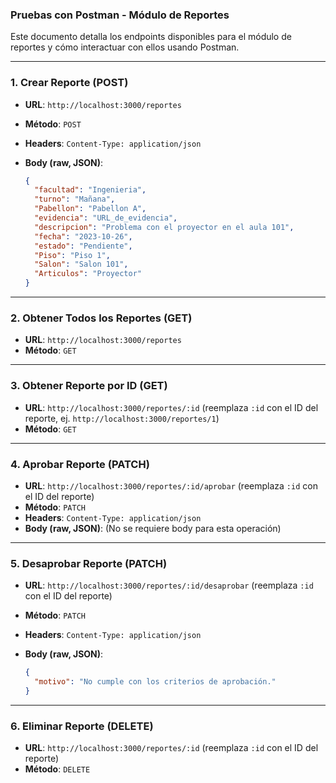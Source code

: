 ### Pruebas con Postman - Módulo de Reportes

Este documento detalla los endpoints disponibles para el módulo de reportes y cómo interactuar con ellos usando Postman.

---

### 1. Crear Reporte (POST)

- **URL**: `http://localhost:3000/reportes`
- **Método**: `POST`
- **Headers**: `Content-Type: application/json`
- **Body (raw, JSON)**:

  ```json
  {
    "facultad": "Ingenieria",
    "turno": "Mañana",
    "Pabellon": "Pabellon A",
    "evidencia": "URL_de_evidencia",
    "descripcion": "Problema con el proyector en el aula 101",
    "fecha": "2023-10-26",
    "estado": "Pendiente",
    "Piso": "Piso 1",
    "Salon": "Salon 101",
    "Articulos": "Proyector"
  }
  ```

---

### 2. Obtener Todos los Reportes (GET)

- **URL**: `http://localhost:3000/reportes`
- **Método**: `GET`

---

### 3. Obtener Reporte por ID (GET)

- **URL**: `http://localhost:3000/reportes/:id` (reemplaza `:id` con el ID del reporte, ej. `http://localhost:3000/reportes/1`)
- **Método**: `GET`

---

### 4. Aprobar Reporte (PATCH)

- **URL**: `http://localhost:3000/reportes/:id/aprobar` (reemplaza `:id` con el ID del reporte)
- **Método**: `PATCH`
- **Headers**: `Content-Type: application/json`
- **Body (raw, JSON)**: (No se requiere body para esta operación)

---

### 5. Desaprobar Reporte (PATCH)

- **URL**: `http://localhost:3000/reportes/:id/desaprobar` (reemplaza `:id` con el ID del reporte)
- **Método**: `PATCH`
- **Headers**: `Content-Type: application/json`
- **Body (raw, JSON)**:

  ```json
  {
    "motivo": "No cumple con los criterios de aprobación."
  }
  ```

---

### 6. Eliminar Reporte (DELETE)

- **URL**: `http://localhost:3000/reportes/:id` (reemplaza `:id` con el ID del reporte)
- **Método**: `DELETE`